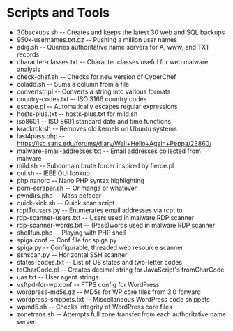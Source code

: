 # Scripts and Tools

- 30backups.sh -- Creates and keeps the latest 30 web and SQL backups
- 950k-usernames.txt.gz -- Pushing a million user names
- adig.sh -- Queries authoritative name servers for A, www, and TXT records
- character-classes.txt -- Character classes useful for web malware analysis
- check-chef.sh -- Checks for new version of CyberChef
- coladd.sh -- Sums a column from a file
- convertstr.pl -- Converts a string into various formats
- country-codes.txt -- ISO 3166 country codes
- escape.pl -- Automatically escapes regular expressions
- hosts-plus.txt -- hosts-plus.txt for mild.sh
- iso8601 -- ISO 8601 standard date and time functions
- krackrok.sh -- Removes old kernels on Ubuntu systems
- last4pass.php -- https://isc.sans.edu/forums/diary/Well+Hello+Again+Peppa/23860/
- malware-email-addresses.txt -- Email addresses collected from malware
- mild.sh -- Subdomain brute forcer inspired by fierce.pl
- oui.sh -- IEEE OUI lookup
- php.nanorc -- Nano PHP syntax highlighting
- porn-scraper.sh -- Or manga or whatever
- pwndirs.php -- Mass defacer
- quick-kick.sh -- Quick scan script
- rcptTousers.py -- Enumerates email addresses via rcpt to
- rdp-scanner-users.txt -- Users used in malware RDP scanner
- rdp-scanner-words.txt -- (Pass)words used in malware RDP scanner
- shellfun.php -- Playing with PHP shell
- spiga.conf -- Conf file for spiga.py
- spiga.py -- Configurable, threaded web resource scanner
- sshscan.py -- Horizontal SSH scanner
- states-codes.txt -- List of US states and two-letter codes
- toCharCode.pl -- Creates decimal string for JavaScript's fromCharCode
- uas.txt -- User agent strings
- vsftpd-for-wp.conf -- FTPS config for WordPress
- wordpress-md5s.gz -- MD5s for WP core files from 3.0 forward
- wordpress-snippets.txt -- Miscellaneous WordPress code snippets
- wpmd5.sh -- Checks integrity of WordPress core files
- zonetrans.sh -- Attempts full zone transfer from each authoritative name server
